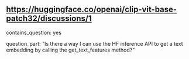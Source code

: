 ## https://huggingface.co/openai/clip-vit-base-patch32/discussions/1

contains_question: yes

question_part: "Is there a way I can use the HF inference API to get a text embedding by calling the get_text_features method?"